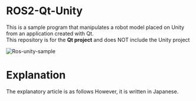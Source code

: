 # ROS2-Qt-Unity

This is a sample program that manipulates a robot model placed on Unity from an application created with Qt.  
This repository is for the **Qt project** and does NOT include the Unity project

![Ros-unity-sample](https://github.com/Yupopyoi/ROS2-Qt-Unity/assets/68218961/73702b17-56b8-41b7-8272-ea9e3f771c0b)

# Explanation

The explanatory article is as follows However, it is written in Japanese.
